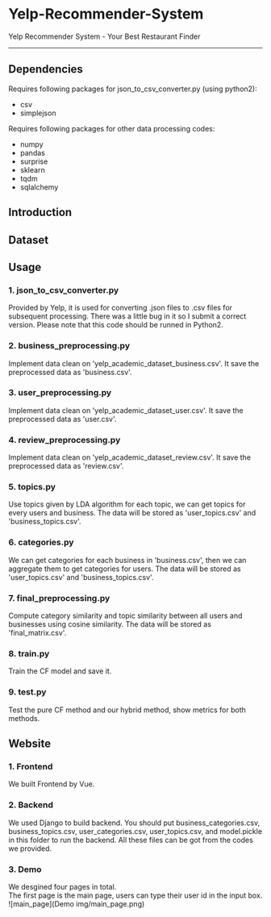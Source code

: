 # Yelp-Recommender-System
Yelp Recommender System - Your Best Restaurant Finder
____________________________________________________________________________________
## Dependencies
Requires following packages for json_to_csv_converter.py (using python2):  
* csv
* simplejson

Requires following packages for other data processing codes:  
* numpy
* pandas
* surprise
* sklearn
* tqdm
* sqlalchemy

## Introduction

## Dataset

## Usage
### 1. json_to_csv_converter.py
Provided by Yelp, it is used for converting .json files to .csv files for subsequent processing. There was a little bug in it so I submit a correct version. 
Please note that this code should be runned in Python2.

### 2. business_preprocessing.py
Implement data clean on 'yelp_academic_dataset_business.csv'. It save the preprocessed data as 'business.csv'.

### 3. user_preprocessing.py
Implement data clean on 'yelp_academic_dataset_user.csv'. It save the preprocessed data as 'user.csv'.

### 4. review_preprocessing.py
Implement data clean on 'yelp_academic_dataset_review.csv'. It save the preprocessed data as 'review.csv'.

### 5. topics.py
Use topics given by LDA algorithm for each topic, we can get topics for every users and business. The data will be stored as 
'user_topics.csv' and 'business_topics.csv'.

### 6. categories.py
We can get categories for each business in 'business.csv', then we can aggregate them to get categories for users. The data will be stored as 
'user_topics.csv' and 'business_topics.csv'.

### 7. final_preprocessing.py
Compute category similarity and topic similarity between all users and businesses using cosine similarity. The data will be stored as 
'final_matrix.csv'.

### 8. train.py
Train the CF model and save it.

### 9. test.py
Test the pure CF method and our hybrid method, show metrics for both methods.

## Website
### 1. Frontend
We built Frontend by Vue.
### 2. Backend
We used Django to build backend. You should put business_categories.csv, business_topics.csv, user_categories.csv, user_topics.csv, 
and model.pickle in this folder to run the backend. All these files can be got from the codes we provided.
### 3. Demo
We desgined four pages in total.\
The first page is the main page, users can type their user id in the input box.
![main_page](Demo img/main_page.png)
